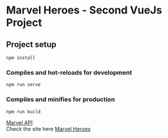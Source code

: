 # Marvel Heroes - Second VueJs Project

## Project setup
```
npm install
```

### Compiles and hot-reloads for development
```
npm run serve
```

### Compiles and minifies for production
```
npm run build
```

[Marvel API](https://developer.marvel.com/documentation/generalinfo)<br>
Check the site here [Marvel Heroes](https://yash-marvelheroes.netlify.app/)